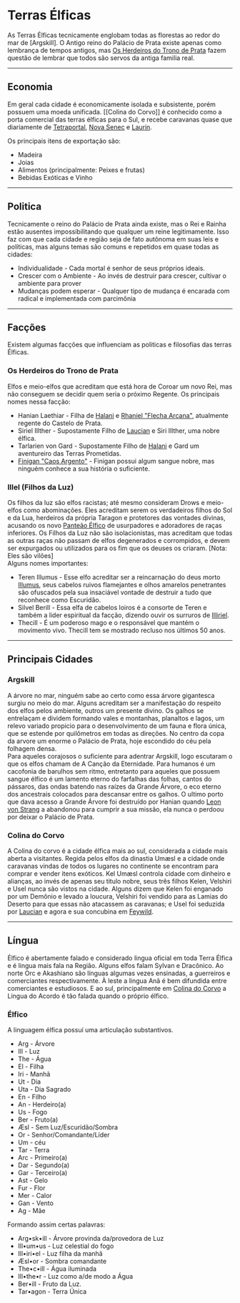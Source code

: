 # Terras Élficas

As Terras Élficas tecnicamente englobam todas as florestas ao  redor do mar de [Argskill]. O Antigo reino do Palácio de Prata existe apenas como lembrança de tempos antigos, mas [Os Herdeiros do Trono de Prata](#os-herdeiros-do-trono-de-prata) fazem questão de lembrar que todos são servos da antiga familia real.

---
## Economia
Em geral cada cidade é economicamente isolada e subsistente, porém possuem uma moeda unificada. [[Colina do Corvo]] é conhecido como a porta comercial das terras élficas para o Sul, e recebe caravanas quase que diariamente de [Tetraportal](Tetraportal.md), [Nova Senec](Nova-Senec.md) e [Laurin](Laurin.md).

Os principais itens de exportação são:
* Madeira
* Joias
* Alimentos (principalmente: Peixes e frutas)
* Bebidas Exóticas e Vinho

---
## Politica
Tecnicamente o reino do Palácio de Prata ainda existe, mas o Rei e Rainha estão ausentes impossibilitando que qualquer um reine legitimamente. Isso faz com que cada cidade e região seja de fato autônoma em suas leis e políticas, mas alguns temas são comuns e repetidos em quase todas as cidades:
* Individualidade - Cada mortal é senhor de seus próprios ideais.
* Crescer com o Ambiente - Ao invés de destruir para crescer, cultivar o ambiente para prover
* Mudanças podem esperar - Qualquer tipo de mudança é encarada com radical e implementada com parcimônia
---
## Facções
Existem algumas facções que influenciam as politicas e filosofias das terras Élficas.

### Os Herdeiros do Trono de Prata
Elfos e meio-elfos que acreditam que está hora de Coroar um novo Rei, mas não conseguem se decidir quem seria o próximo Regente. Os principais nomes nessa facção:
* Hanian Laethiar - Filha de [Halani](../../Religi%C3%A3o/Deuses%20Menores/Halani.md) e [Rhaniel "Flecha Arcana"](../../Religi%C3%A3o/Imortais/Rhaniel.md), atualmente regente do Castelo de Prata.
* Siriel Illther - Supostamente Filho de [Laucian](../../Religi%C3%A3o/Deuses%20Menores/Laucian.md) e Siri Illther, uma nobre élfica.
* Tarlarien von Gard - Supostamente Filho de [Halani](../../Religi%C3%A3o/Deuses%20Menores/Halani.md) e Gard um aventureiro das Terras Prometidas.
* [Finigan "Caos Argento"](../../Pessoas/Aventureiros/Finigan-caos-argento.md) - Finigan possui algum sangue nobre, mas ninguém conhece a sua história o suficiente.


### Illel (Filhos da Luz)
Os filhos da luz são elfos racistas; até mesmo consideram Drows e meio-elfos como abominações. Eles acreditam serem os verdadeiros filhos do Sol e da Lua, herdeiros da própria Taragon e protetores das vontades divinas, acusando os novo [Panteão Élfico]() de usurpadores e adoradores de raças inferiores. Os Filhos da Luz não são isolacionistas, mas acreditam que todas as outras raças não passam de elfos degenerados e corrompidos, e devem ser expurgados ou utilizados para os fim que os deuses os criaram. [Nota: Eles são vilões]  
Alguns nomes importantes:
* Teren Illumus - Esse elfo acreditar ser a reincarnação do deus morto [Illumus](), seus cabelos ruivos flamejantes e olhos amarelos penetrantes são ofuscados pela sua insaciável vontade de destruir a tudo que reconhece como Escuridão.
* Silvel Berill - Essa elfa de cabelos loiros é a consorte de Teren e também a lider espiritual da facção, dizendo ouvir os surruros de [Illiriel]().
* Thecill - É um poderoso mago e o responsável que mantém o movimento vivo. Thecill tem se mostrado recluso nos últimos 50 anos.
---
## Principais Cidades
### Argskill
A árvore no mar, ninguém sabe ao certo como essa árvore gigantesca surgiu no meio do mar. Alguns acreditam ser a manifestação do respeito dos elfos pelos ambiente, outros um presente divino. Os galhos se entrelaçam e dividem formando vales e montanhas, planaltos e lagos, um relevo variado propicio para o desenvolvimento de um fauna e flora única, que se estende por quilômetros em todas as direções. No centro da copa da arvore um enorme o Palácio de Prata, hoje escondido do céu pela folhagem densa.  
Para aqueles corajosos o suficiente para adentrar Argskill, logo escutaram o que os elfos chamam de A Canção da Eternidade. Para humanos é um cacofonia de barulhos sem ritmo, entretanto para aqueles que possuem sangue élfico é um lamento eterno do farfalhas das folhas, cantos do pássaros, das ondas batendo nas raízes da Grande Árvore, o eco eterno dos ancestrais colocados para descansar entre os galhos.
O ultimo porto que dava acesso a Grande Árvore foi destruído por Hanian quando [Leon von Strang](../../Religi%C3%A3o/Imortais/Leon.md) a abandonou para cumprir a sua missão, ela nunca o perdoou por deixar o Palácio de Prata.  

### Colina do Corvo
A Colina do corvo é a cidade élfica mais ao sul, considerada a cidade mais aberta a visitantes. Regida pelos elfos da dinastia Umæsl e a cidade onde caravanas vindas de todos os lugares no continente se encontram para comprar e vender itens exóticos. Kel Umæsl controla cidade com dinheiro e alianças, ao invés de apenas seu titulo nobre, seus três filhos Kelen, Velshiri e Usel nunca são vistos na cidade. Alguns dizem que Kelen foi enganado por um Demônio e levado a loucura, Velshiri foi vendido para as Lamias do Deserto para que essas não atacassem as caravanas; e Usel foi seduzida por [Laucian](../../Religi%C3%A3o/Deuses%20Menores/Laucian.md) e agora e sua concubina em [Feywild]().

---
## Língua
Élfico é abertamente falado e considerado lingua oficial em toda Terra Élfica e é lingua mais fala na Região. Alguns elfos falam Sylvan e Dracônico. Ao norte Orc e Akashiano são línguas algumas vezes ensinadas, a guerreiros e comerciantes respectivamente. À leste a lingua Anã é bem difundida entre comerciantes e estudiosos. E ao sul, principalmente em [Colina do Corvo]() a Lingua do Acordo é tão falada quando o próprio élfico.

### Élfico
A linguagem élfica possuí uma articulação substantivos.

+ Arg - Árvore
+ Ill - Luz
+ The - Água
+ El - Filha
+ Iri - Manhã
+ Ut - Dia
+ Uta - Dia Sagrado
+ En - Filho
+ An - Herdeiro(a)
+ Us - Fogo
+ Ber - Fruto(a)
+ Æsl - Sem Luz/Escuridão/Sombra
+ Or - Senhor/Comandante/Líder
+ Um - céu
+ Tar - Terra
+ Arc - Primeiro(a)
+ Dar - Segundo(a)
+ Gar - Terceiro(a)
+ Ast - Gelo
+ Fur - Flor
+ Mer - Calor
+ Gan - Vento
+ Ag - Mãe

Formando assim certas palavras:
+ Arg•sk•ill - Árvore provinda da/provedora de Luz
+ Ill•um•us - Luz celestial do fogo
+ Ill•iri•el - Luz filha da manhã
+ Æsl•or - Sombra comandante
+ The•c•ill - Água iluminada
+ Ill•the•r - Luz como a/de modo a Água
+ Ber•ill - Fruto da Luz.
+ Tar•agon - Terra Única 
